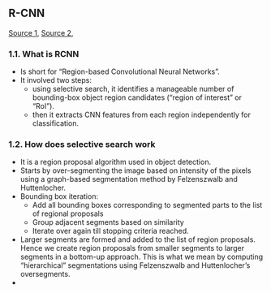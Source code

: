 ## R-CNN

[Source 1](https://lilianweng.github.io/lil-log/2017/12/31/object-recognition-for-dummies-part-3.html#r-cnn), [Source 2](https://www.learnopencv.com/selective-search-for-object-detection-cpp-python/), 

### 1.1. What is RCNN
- Is short for “Region-based Convolutional Neural Networks”.
- It involved two steps:
  - using selective search, it identifies a manageable number of bounding-box object region candidates (“region of interest” or “RoI”). 
  - then it extracts CNN features from each region independently for classification.
  
  
### 1.2. How does selective search work
- It is a region proposal algorithm used in object detection.
- Starts by over-segmenting the image based on intensity of the pixels using a graph-based segmentation method by Felzenszwalb and Huttenlocher. 
- Bounding box iteration:
  - Add all bounding boxes corresponding to segmented parts to the list of regional proposals
  - Group adjacent segments based on similarity
  - Iterate over again till stopping criteria reached.
- Larger segments are formed and added to the list of region proposals. Hence we create region proposals from smaller segments to larger segments in a bottom-up approach. This is what we mean by computing “hierarchical” segmentations using Felzenszwalb and Huttenlocher’s oversegments.
- 
